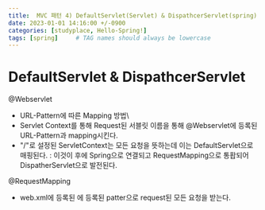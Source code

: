 ```yaml
---
title:  MVC 패턴 4) DefaultServlet(Servlet) & DispathcerServlet(spring)
date: 2023-01-01 14:16:00 +/-0900
categories: [studyplace, Hello-Spring!]
tags: [spring]     # TAG names should always be lowercase
---
```


# DefaultServlet & DispathcerServlet
@Webservlet
- URL-Pattern에 따른 Mapping 방법\
- Servlet Context를 통해 Request된 서블릿 이름을 통해 @Webservlet에 등록된 URL-Pattern과 mapping시킨다.
- "/"로 설정된 ServletContext는 모든 요청을 뜻하는데 이는 DefaultServlet으로 매핑된다.
    : 이것이 후에 Spring으로 연결되고 RequestMapping으로 통홥되어 DispatherServlet으로 발전된다.

 @RequestMapping
- web.xml에 등록된 <app-servlet>에 등록된 patter으로 request된 모든 요청을 받는다.